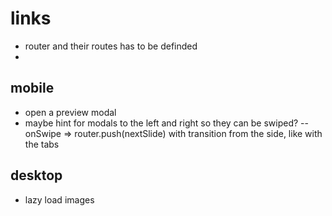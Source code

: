 # links

-   router and their routes has to be definded
-

## mobile

-   open a preview modal
-   maybe hint for modals to the left and right so they can be swiped?
    -- onSwipe => router.push(nextSlide) with transition from the side, like with the tabs

## desktop

-   lazy load images
